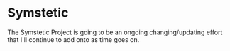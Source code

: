 # Symstetic

The Symstetic Project is going to be an ongoing changing/updating effort that I'll continue to add onto as time goes on. 
